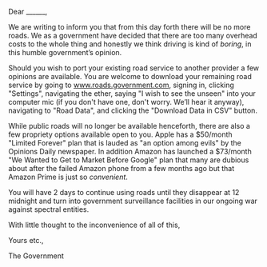 Dear ______, 

We are writing to inform you that from this day forth there will be no more roads. We as a government have decided that there are too many overhead costs to the whole thing and honestly we think driving is kind of _boring_, in this humble government’s opinion.

Should you wish to port your existing road service to another provider a few opinions are available. You are welcome to download your remaining road service by going to www.roads.government.com, signing in, clicking "Settings", navigating the ether, saying "I wish to see the unseen" into your computer mic (if you don't have one, don't worry. We’ll hear it anyway), navigating to "Road Data", and clicking the "Download Data in CSV" button.

While public roads will no longer be available henceforth, there are also a few propriety options available open to you. Apple has a $50/month "Limited Forever" plan that is lauded as "an option among evils" by the Opinions Daily newspaper. In addition Amazon has launched a $73/month "We Wanted to Get to Market Before Google" plan that many are dubious about after the failed Amazon phone from a few months ago but that Amazon Prime is just so _convenient_.

You will have 2 days to continue using roads until they disappear at 12 midnight and turn into government surveillance facilities in our ongoing war against spectral entities.

With little thought to the inconvenience of all of this,

Yours etc., 

The Government